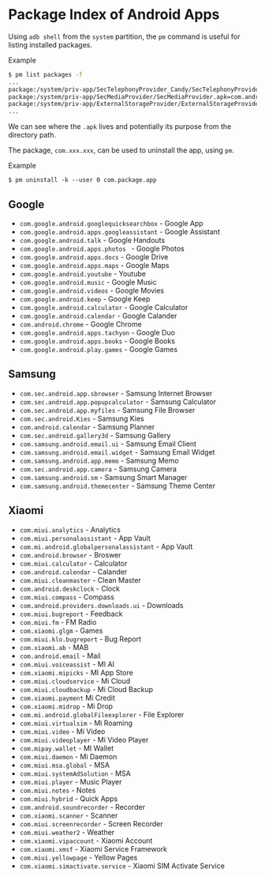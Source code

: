 # Package Index of Android Apps

Using `adb shell` from the `system` partition, the `pm` command is useful for listing installed packages.

Example
```bash
$ pm list packages -f
...
package:/system/priv-app/SecTelephonyProvider_Candy/SecTelephonyProvider_Candy.apk=com.android.providers.telephony
package:/system/priv-app/SecMediaProvider/SecMediaProvider.apk=com.android.providers.media
package:/system/priv-app/ExternalStorageProvider/ExternalStorageProvider.apk=com.android.externalstorage
...
```

We can see where the `.apk` lives and potentially its purpose from the directory path.

The package, `com.xxx.xxx`, can be used to uninstall the app, using `pm`.

Example
```
$ pm uninstall -k --user 0 com.package.app
```

## Google 

* `com.google.android.googlequicksearchbox` - Google App
* `com.google.android.apps.googleassistant` - Google Assistant
* `com.google.android.talk` - Google Handouts
* `com.google.android.apps.photos ` - Google Photos
* `com.google.android.apps.docs` - Google Drive
* `com.google.android.apps.maps` - Google Maps
* `com.google.android.youtube` - Youtube
* `com.google.android.music` - Google Music
* `com.google.android.videos` - Google Movies
* `com.google.android.keep` - Google Keep
* `com.google.android.calculator` - Google Calculator
* `com.google.android.calendar` - Google Calander
* `com.android.chrome` - Google Chrome
* `com.google.android.apps.tachyon` - Google Duo
* `com.google.android.apps.books` - Google Books
* `com.google.android.play.games` - Google Games

## Samsung

* `com.sec.android.app.sbrowser` - Samsung Internet Browser
* `com.sec.android.app.popupcalculator` - Samsung Calculator
* `com.sec.android.app.myfiles` - Samsung File Browser
* `com.sec.android.Kies` - Samsung Kies
* `com.android.calendar` - Samsung Planner
* `com.sec.android.gallery3d` - Samsung Gallery
* `com.samsung.android.email.ui` - Samsung Email Client
* `com.samsung.android.email.widget` - Samsung Email Widget
* `com.samsung.android.app.memo` - Samsung Memo
* `com.sec.android.app.camera` - Samsung Camera
* `com.samsung.android.sm` - Samsung Smart Manager
* `com.samsung.android.themecenter` - Samsung Theme Center

## Xiaomi

* `com.miui.analytics` - Analytics
* `com.miui.personalassistant` - App Vault
* `com.mi.android.globalpersonalassistant` - App Vault
* `com.android.browser` - Broswer
* `com.miui.calculator` - Calculator
* `com.android.calendar` - Calander
* `com.miui.cleanmaster` - Clean Master
* `com.android.deskclock` - Clock
* `com.miui.compass` - Compass
* `com.android.providers.downloads.ui` - Downloads
* `com.miui.bugreport` - Feedback
* `com.miui.fm` - FM Radio
* `com.xiaomi.glgm` - Games
* `com.miui.klo.bugreport` - Bug Report
* `com.xiaomi.ab` - MAB
* `com.android.email` - Mail
* `com.miui.voiceassist` - MI AI
* `com.xiaomi.mipicks` - MI App Store
* `com.miui.cloudservice` - Mi Cloud
* `com.miui.cloudbackup` - Mi Cloud Backup
* `com.xiaomi.payment` Mi Credit
* `com.xiaomi.midrop` - Mi Drop
* `com.mi.android.globalFileexplorer` - File Explorer
* `com.miui.virtualsim` - Mi Roaming
* `com.miui.video` - Mi Video
* `com.miui.videoplayer` - Mi Video Player
* `com.mipay.wallet` - MI Wallet
* `com.miui.daemon` - Mi Daemon
* `com.miui.msa.global` - MSA
* `com.miui.systemAdSolution` - MSA
* `com.miui.player` - Music Player
* `com.miui.notes` - Notes
* `com.miui.hybrid` - Quick Apps
* `com.android.soundrecorder` - Recorder
* `com.xiaomi.scanner` - Scanner
* `com.miui.screenrecorder` - Screen Recorder
* `com.miui.weather2` - Weather
* `com.xiaomi.vipaccount` - Xiaomi Account
* `com.xiaomi.xmsf` - Xiaomi Service Framework
* `com.miui.yellowpage` - Yellow Pages
* `com.xiaomi.simactivate.service` - Xiaomi SIM Activate Service